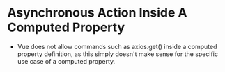 # Asynchronous Action Inside A Computed Property
- Vue does not allow commands such as axios.get() inside a computed property
  definition, as this simply doesn't make sense for the specific use case of
  a computed property.
